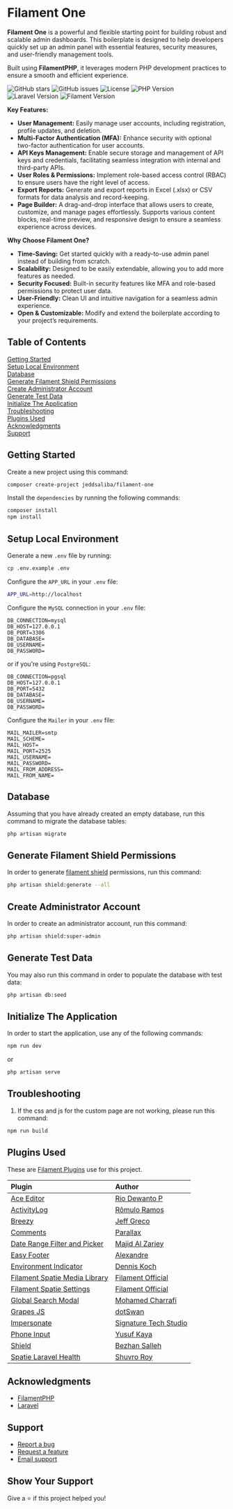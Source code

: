 # Filament One

**Filament One** is a powerful and flexible starting point for building robust and scalable admin dashboards. This boilerplate is designed to help developers quickly set up an admin panel with essential features, security measures, and user-friendly management tools.

Built using **FilamentPHP**, it leverages modern PHP development practices to ensure a smooth and efficient experience.

![GitHub stars](https://img.shields.io/github/stars/jeddsaliba/filament-one?style=flat-square)
![GitHub issues](https://img.shields.io/github/issues/jeddsaliba/filament-one?style=flat-square)
![License](https://img.shields.io/badge/License-MIT-blue?style=flat-square)
![PHP Version](https://img.shields.io/badge/PHP-8.2-blue?style=flat-square&logo=php)
![Laravel Version](https://img.shields.io/badge/Laravel-11.0-red?style=flat-square&logo=laravel)
![Filament Version](https://img.shields.io/badge/Filament-3.2-purple?style=flat-square)

**Key Features:**
- **User Management:** Easily manage user accounts, including registration, profile updates, and deletion.
- **Multi-Factor Authentication (MFA):** Enhance security with optional two-factor authentication for user accounts.
- **API Keys Management:** Enable secure storage and management of API keys and credentials, facilitating seamless integration with internal and third-party APIs.
- **User Roles & Permissions:** Implement role-based access control (RBAC) to ensure users have the right level of access.
- **Export Reports:** Generate and export reports in Excel (.xlsx) or CSV formats for data analysis and record-keeping.
- **Page Builder:** A drag-and-drop interface that allows users to create, customize, and manage pages effortlessly. Supports various content blocks, real-time preview, and responsive design to ensure a seamless experience across devices.

**Why Choose Filament One?**
- **Time-Saving:** Get started quickly with a ready-to-use admin panel instead of building from scratch.
- **Scalability:** Designed to be easily extendable, allowing you to add more features as needed.
- **Security Focused:** Built-in security features like MFA and role-based permissions to protect user data.
- **User-Friendly:** Clean UI and intuitive navigation for a seamless admin experience.
- **Open & Customizable:** Modify and extend the boilerplate according to your project’s requirements.

## Table of Contents
[Getting Started](#getting-started)<br/>
[Setup Local Environment](#environment)<br/>
[Database](#database)<br/>
[Generate Filament Shield Permissions](#generate-filament-shield-permissions)<br/>
[Create Administrator Account](#create-admin-account)<br/>
[Generate Test Data](#generate-test-data)<br/>
[Initialize The Application](#initialize-the-application)<br/>
[Troubleshooting](#troubleshooting)<br/>
[Plugins Used](#plugins-used)<br/>
[Acknowledgments](#acknowledgments)<br/>
[Support](#support)

<a name="getting-started"></a>
## Getting Started
Create a new project using this command:

```bash
composer create-project jeddsaliba/filament-one
```

Install the `dependencies` by running the following commands:

```bash
composer install
npm install
```

<a name="environment"></a>
## Setup Local Environment
Generate a new `.env` file by running:

```bash
cp .env.example .env
```

Configure the `APP_URL` in your `.env` file:

```bash
APP_URL=http://localhost
```

Configure the `MySQL` connection in your `.env` file:
```
DB_CONNECTION=mysql
DB_HOST=127.0.0.1
DB_PORT=3306
DB_DATABASE=
DB_USERNAME=
DB_PASSWORD=
```

or if you're using `PostgreSQL`:
```
DB_CONNECTION=pgsql
DB_HOST=127.0.0.1
DB_PORT=5432
DB_DATABASE=
DB_USERNAME=
DB_PASSWORD=
```

Configure the `Mailer` in your `.env` file:
```
MAIL_MAILER=smtp
MAIL_SCHEME=
MAIL_HOST=
MAIL_PORT=2525
MAIL_USERNAME=
MAIL_PASSWORD=
MAIL_FROM_ADDRESS=
MAIL_FROM_NAME=
```

<a name="database"></a>
## Database
Assuming that you have already created an empty database, run this command to migrate the database tables:

```bash
php artisan migrate
```

<a name="generate-filament-shield-permissions"></a>
## Generate Filament Shield Permissions
In order to generate [filament shield](https://filamentphp.com/plugins/bezhansalleh-shield) permissions, run this command:

```bash
php artisan shield:generate --all
```

<a name="create-admin-account"></a>
## Create Administrator Account
In order to create an administrator account, run this command:

```bash
php artisan shield:super-admin
```

<a name="generate-test-data"></a>
## Generate Test Data
You may also run this command in order to populate the database with test data:

```bash
php artisan db:seed
```

<a name="initialize-the-application"></a>
## Initialize The Application
In order to start the application, use any of the following commands:

```bash
npm run dev
```

or

```bash
php artisan serve
```

<a name="troubleshooting"></a>
## Troubleshooting
1. If the css and js for the custom page are not working, please run this command:

```bash
npm run build
```

<a name="plugins-used"></a>
## Plugins Used
These are [Filament Plugins](https://filamentphp.com/plugins) use for this project.

| **Plugin**                                                                                          | **Author**                                              |
| :-------------------------------------------------------------------------------------------------- | :------------------------------------------------------ |
| [Ace Editor](https://github.com/riodwanto/filament-ace-editor)                                      | [Rio Dewanto P](https://github.com/riodwanto)           |
| [ActivityLog](https://github.com/rmsramos/activitylog)                                              | [Rômulo Ramos](https://github.com/rmsramos)             |
| [Breezy](https://github.com/jeffgreco13/filament-breezy)                                            | [Jeff Greco](https://github.com/jeffgreco13)            |
| [Comments](https://github.com/parallax/filament-comments)                                           | [Parallax](https://github.com/parallax)                 |
| [Date Range Filter and Picker](https://github.com/malzariey/filament-daterangepicker-filter)        | [Majid Al Zariey](https://github.com/malzariey)         |
| [Easy Footer](https://github.com/devonab/filament-easy-footer)                                      | [Alexandre](https://github.com/Devonab)                 |
| [Environment Indicator](https://github.com/pxlrbt/filament-environment-indicator)                   | [Dennis Koch](https://github.com/pxlrbt)                |
| [Filament Spatie Media Library](https://github.com/filamentphp/spatie-laravel-media-library-plugin) | [Filament Official](https://github.com/filamentphp)     |
| [Filament Spatie Settings](https://github.com/filamentphp/spatie-laravel-settings-plugin)           | [Filament Official](https://github.com/filamentphp)     |
| [Global Search Modal](https://github.com/CharrafiMed/global-search-modal)                           | [Mohamed Charrafi](https://github.com/CharrafiMed)      |
| [Grapes JS](https://github.com/dotswan/filament-grapesjs-v3)                                        | [dotSwan](https://github.com/dotswan)                   |
| [Impersonate](https://github.com/stechstudio/filament-impersonate)                                  | [Signature Tech Studio](https://github.com/stechstudio) |
| [Phone Input](https://github.com/ysfkaya/filament-phone-input)                                      | [Yusuf Kaya](https://github.com/ysfkaya)                |
| [Shield](https://github.com/bezhanSalleh/filament-shield)                                           | [Bezhan Salleh](https://github.com/bezhansalleh)        |
| [Spatie Laravel Health](https://github.com/shuvroroy/filament-spatie-laravel-health)                | [Shuvro Roy](https://github.com/shuvroroy)              |

<a name="acknowledgments"></a>
## Acknowledgments
- [FilamentPHP](https://filamentphp.com)
- [Laravel](https://laravel.com)

<a name="support"></a>
## Support
- [Report a bug](https://github.com/jeddsaliba/filament-one/issues)
- [Request a feature](https://github.com/jeddsaliba/filament-one/issues)
- [Email support](mailto:jeddsaliba@gmail.com)

## Show Your Support

Give a ⭐️ if this project helped you!
